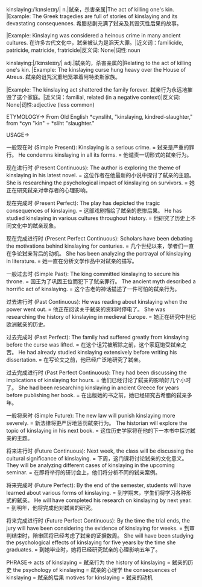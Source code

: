 kinslaying:/ˈkɪnsleɪɪŋ/| n.|弑亲，杀害亲属|The act of killing one's kin. |Example: The Greek tragedies are full of stories of kinslaying and its devastating consequences.  希腊悲剧充满了弑亲及其毁灭性后果的故事。

|Example: Kinslaying was considered a heinous crime in many ancient cultures. 在许多古代文化中，弑亲被认为是滔天大罪。|近义词：familicide, patricide, matricide, fratricide|反义词: None|词性:noun


kinslaying:|/ˈkɪnsleɪɪŋ/| adj.|弑亲的，杀害亲属的|Relating to the act of killing one's kin.  |Example:  The kinslaying curse hung heavy over the House of Atreus. 弑亲的诅咒沉重地笼罩着阿特柔斯家族。

|Example: The kinslaying act shattered the family forever. 弑亲行为永远地摧毁了这个家庭。|近义词：familial, related (in a negative context)|反义词: None|词性:adjective (less common)


ETYMOLOGY->
From Old English *cynsliht, "kinslaying, kindred-slaughter," from *cyn "kin" + *sliht "slaughter."

USAGE->

一般现在时 (Simple Present):
Kinslaying is a serious crime. = 弑亲是严重的罪行。
He condemns kinslaying in all its forms. = 他谴责一切形式的弑亲行为。


现在进行时 (Present Continuous):
The author is exploring the theme of kinslaying in his latest novel. =  这位作者在他最新的小说中探讨了弑亲的主题。
She is researching the psychological impact of kinslaying on survivors. = 她正在研究弑亲对幸存者的心理影响。


现在完成时 (Present Perfect):
The play has depicted the tragic consequences of kinslaying. = 这部戏剧描绘了弑亲的悲惨后果。
He has studied kinslaying in various cultures throughout history. = 他研究了历史上不同文化中的弑亲现象。


现在完成进行时 (Present Perfect Continuous):
Scholars have been debating the motivations behind kinslaying for centuries. =  几个世纪以来，学者们一直在争论弑亲背后的动机。
She has been analyzing the portrayal of kinslaying in literature. = 她一直在分析文学作品中对弑亲的描写。


一般过去时 (Simple Past):
The king committed kinslaying to secure his throne. = 国王为了巩固王位而犯下了弑亲罪行。
The ancient myth described a horrific act of kinslaying. =  这个古老的神话描述了一件可怕的弑亲行为。


过去进行时 (Past Continuous):
He was reading about kinslaying when the power went out. =  他正在阅读关于弑亲的资料时停电了。
She was researching the history of kinslaying in medieval Europe. =  她正在研究中世纪欧洲弑亲的历史。


过去完成时 (Past Perfect):
The family had suffered greatly from kinslaying before the curse was lifted. =  在这个诅咒被解除之前，这个家庭饱受弑亲之苦。
He had already studied kinslaying extensively before writing his dissertation. =  在写论文之前，他已经广泛地研究了弑亲。


过去完成进行时 (Past Perfect Continuous):
They had been discussing the implications of kinslaying for hours. =  他们已经讨论了弑亲的影响好几个小时了。
She had been researching kinslaying in ancient Greece for years before publishing her book. =  在出版她的书之前，她已经研究古希腊的弑亲多年。


一般将来时 (Simple Future):
The new law will punish kinslaying more severely. =  新法律将更严厉地惩罚弑亲行为。
The historian will explore the topic of kinslaying in his next book. =  这位历史学家将在他的下一本书中探讨弑亲的主题。


将来进行时 (Future Continuous):
Next week, the class will be discussing the cultural significance of kinslaying. =  下周，这门课将讨论弑亲的文化意义。
They will be analyzing different cases of kinslaying in the upcoming seminar. =  在即将举行的研讨会上，他们将分析不同的弑亲案例。


将来完成时 (Future Perfect):
By the end of the semester, students will have learned about various forms of kinslaying. =  到学期末，学生们将学习各种形式的弑亲。
He will have completed his research on kinslaying by next year. =  到明年，他将完成他对弑亲的研究。


将来完成进行时 (Future Perfect Continuous):
By the time the trial ends, the jury will have been considering the evidence of kinslaying for weeks. =  到审判结束时，陪审团将已经考虑了弑亲的证据数周。
She will have been studying the psychological effects of kinslaying for five years by the time she graduates. =  到她毕业时，她将已经研究弑亲的心理影响五年了。


PHRASE->
acts of kinslaying = 弑亲行为
the history of kinslaying = 弑亲的历史
the psychology of kinslaying = 弑亲的心理学
the consequences of kinslaying = 弑亲的后果
motives for kinslaying = 弑亲的动机

